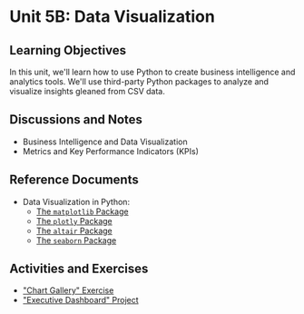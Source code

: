 
# Unit 5B: Data Visualization

## Learning Objectives

In this unit, we'll learn how to use Python to create business intelligence and analytics tools. We'll use third-party Python packages to analyze and visualize insights gleaned from CSV data.

## Discussions and Notes

  + Business Intelligence and Data Visualization
  + Metrics and Key Performance Indicators (KPIs)

## Reference Documents

  + Data Visualization in Python:
    + [The `matplotlib` Package](/notes/python/packages/matplotlib.md)
    + [The `plotly` Package](/notes/python/packages/plotly.md)
    + [The `altair` Package](/notes/python/packages/altair.md)
    + [The `seaborn` Package](/notes/python/packages/seaborn.md)

## Activities and Exercises

  + ["Chart Gallery" Exercise](/exercises/chart-gallery/README.md)
  + ["Executive Dashboard" Project](/projects/exec-dash/README.md)
